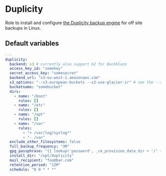 # Duplicity
Role to install and configure [the Duplicity backup engine](https://duplicity.us/) for off site backups in Linux.

<!--TOC-->
<!--ENDTOC-->

<!--ROLEVARS-->
## Default variables
```yaml
---
duplicity:
  backend: s3 # currently also support b2 for Backblaze
  access_key_id: "somekey"
  secret_access_key: "somesecret"
  backend_url: "s3-eu-west-1.amazonaws.com"
  s3_options: "--s3-european-buckets --s3-use-glacier-ir" # see the --s3 options in the documentation - https://duplicity.us/stable/duplicity.1.html#options
  bucketname: "somebucket"
  dirs:
    - name: "/boot"
      rules: []
    - name: "/etc"
      rules: []
    - name: "/opt"
      rules: []
    - name: "/var"
      rules:
        - "+ /var/log/syslog*"
        - "- /var"
  exclude_other_filesystems: false
  full_backup_frequency: "3M"
  gpg_passphrase: "{{ lookup('password', _ce_provision_data_dir + '/' + inventory_hostname + '/duplicity-gpg-passphrase chars=ascii_letters,digits length=64') }}"
  install_dir: "/opt/duplicity"
  mail_recipient: "foo@bar.com"
  retention_period: "12M"
  schedule: "0 0 * * *"

```

<!--ENDROLEVARS-->
